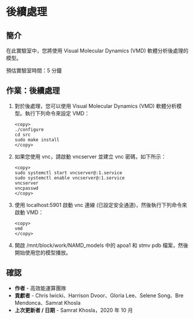 # 後續處理

## 簡介

在此實驗室中，您將使用 Visual Molecular Dynamics (VMD) 軟體分析後處理的模型。

預估實驗室時間：5 分鐘

## 作業：後續處理

1.  對於後處理，您可以使用 Visual Molecular Dynamics (VMD) 軟體分析模型。執行下列命令來設定 VMD：
    
        <copy>
        ./configure
        cd src
        sudo make install
        </copy>
        
2.  如果您使用 vnc，請啟動 vncserver 並建立 vnc 密碼，如下所示：
    
        <copy>
        sudo systemctl start vncserver@:1.service
        sudo systemctl enable vncserver@:1.service
        vncserver
        vncpasswd
        </copy>
        
3.  使用 localhost:5901 啟動 vnc 連線 (已設定安全通道)，然後執行下列命令來啟動 VMD：
    
        <copy>
        vmd
        </copy>
        
4.  開啟 /mnt/block/work/NAMD\_models 中的 apoa1 和 stmv pdb 檔案，然後開始使用您的模型播放。
    

## 確認

*   **作者** - 高效能運算團隊
*   **貢獻者** - Chris Iwicki、Harrison Dvoor、Gloria Lee、Selene Song、Bre Mendonca、Samrat Khosla
*   **上次更新者 / 日期** - Samrat Khosla，2020 年 10 月